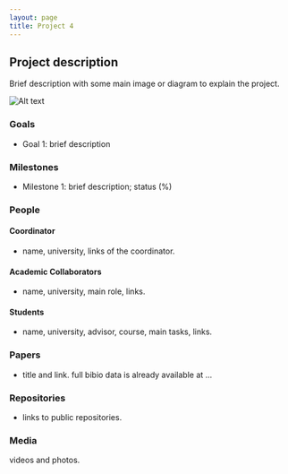 ```yaml
---
layout: page
title: Project 4
---
```


## Project description

Brief description with some main image or diagram to explain the project.

![Alt text](./proj1.jpg?raw=true "Project diagram")

### Goals

 - Goal 1: brief description

### Milestones

 - Milestone 1: brief description; status (%)


### People

#### Coordinator

 - name, university, links of the coordinator.

#### Academic Collaborators

 - name, university, main role, links.

#### Students

 - name, university, advisor, course, main tasks, links.

### Papers

 - title and link. full bibio data is already available at ...

### Repositories

 - links to public repositories.

### Media 

videos and photos.

